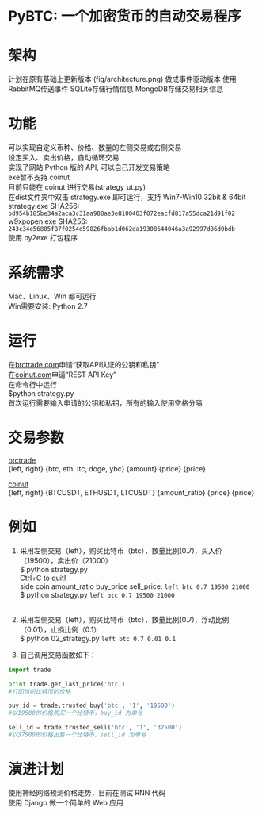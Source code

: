 # PyBTC: 一个加密货币的自动交易程序


架构
=======
计划在原有基础上更新版本
(fig/architecture.png)
做成事件驱动版本
使用RabbitMQ传送事件
SQLite存储行情信息
MongoDB存储交易相关信息

功能
=======
可以实现自定义币种、价格、数量的左侧交易或右侧交易<br />
设定买入、卖出价格，自动循环交易<br />
实现了网站 Python 版的 API, 可以自己开发交易策略<br />
exe暂不支持 coinut<br />
目前只能在 coinut 进行交易(strategy_ut.py)<br />
在dist文件夹中双击 strategy.exe 即可运行，支持 Win7-Win10 32bit & 64bit<br />
strategy.exe SHA256: `bd954b185be34a2aca3c31aa988ae3e8100403f072eacfd817a55dca21d91f02`<br />
w9xpopen.exe SHA256: `243c34e56805f87f0254d59826fbab1d062da19308644046a3a92997d86d0bdb`<br />
使用 py2exe 打包程序

系统需求
=======
Mac、Linux、Win 都可运行<br />
Win需要安装: Python 2.7<br />

运行
=======
在[btctrade.com](https://www.btctrade.com)申请“获取API认证的公钥和私钥”<br />
在[coinut.com](https://coinut.com)申请“REST API Key”<br />
在命令行中运行<br />
$python strategy.py<br />
首次运行需要输入申请的公钥和私钥，所有的输入使用空格分隔<br />

交易参数
=======
[btctrade](https://www.btctrade.com)<br />
{left, right} {btc, eth, ltc, doge, ybc} {amount} {price} {price}<br />

[coinut](https://coinut.com)<br />
{left, right} {BTCUSDT, ETHUSDT, LTCUSDT} {amount_ratio} {price} {price}<br />

例如
=======
1. 采用左侧交易（left），购买比特币（btc），数量比例(0.7)，买入价（19500），卖出价（21000）<br />
$ python strategy.py<br />Ctrl+C to quit!<br />side coin amount_ratio buy_price sell_price: `left btc 0.7 19500 21000`<br />
$ python strategy.py `left btc 0.7 19500 21000`<br /><br />

2. 采用左侧交易（left），购买比特币（btc），数量比例(0.7)，浮动比例（0.01），止损比例（0.1）<br />
$ python 02_strategy.py `left btc 0.7 0.01 0.1`<br />

3. 自己调用交易函数如下：<br />
```Python
import trade

print trade.get_last_price('btc')
#打印当前比特币的价格

buy_id = trade.trusted_buy('btc', '1', '19500')
#以19500的价格购买一个比特币，buy_id 为单号

sell_id = trade.trusted_sell('btc', '1', '37500')
#以37500的价格出售一个比特币，sell_id 为单号
```

演进计划
=======
使用神经网络预测价格走势，目前在测试 RNN 代码<br />
使用 Django 做一个简单的 Web 应用<br />
